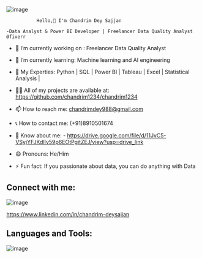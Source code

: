 ![image](https://github.com/user-attachments/assets/e9bfcc77-34a3-4c30-a3f9-9b6f90164327)

               Hello,👋 I'm Chandrim Dey Sajjan

    -Data Analyst & Power BI Developer | Freelancer Data Quality Analyst @fiverr







- 🔭 I’m currently working on : Freelancer Data Quality Analyst            

- 🌱 I’m currently learning: Machine learning and AI engineering 
  
- 💬 My Experties: Python | SQL | Power BI | Tableau | Excel | Statistical Analysis |

- 👨‍💻 All of my projects are available at: https://github.com/chandrim1234/chandrim1234

- 📫 How to reach me: chandrimdey988@gmail.com

- 📞 How to contact me: (+91)8910501674

- 📄 Know about me: - https://drive.google.com/file/d/11JvC5-VSyjYFJKdlIv59p6EOtPgitZEJ/view?usp=drive_link
- 😄 Pronouns: He/Him

- ⚡ Fun fact:  If you passionate about data, you can do anything with Data


## Connect with me:

![image](https://github.com/user-attachments/assets/9e6490f0-af82-4cd7-a15e-625afd08b67c)

https://www.linkedin.com/in/chandrim-deysajjan


## Languages and Tools:
![image](https://github.com/user-attachments/assets/1d4d0e7c-9b81-4727-81f7-609f137ca024)




 
 

